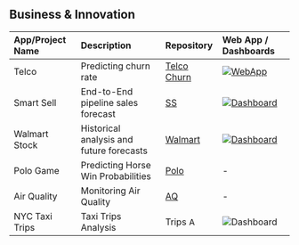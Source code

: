 ## Business & Innovation                                                                                              

| **App/Project Name** | **Description** | **Repository** | **Web App / Dashboards** |
| :--- | :--- | :--- | :--- |
| Telco | Predicting churn rate | [Telco Churn](https://github.com/temidataspot/telco-churn) | [![WebApp](https://img.shields.io/badge/Web%20App-Streamlit-5c0001)](https://churndata.streamlit.app/) |
| Smart Sell | End-to-End pipeline sales forecast | [SS](https://github.com/temidataspot/project-smartsell) | [![Dashboard](https://img.shields.io/badge/Dashboard-PowerBI-004753)](https://app.powerbi.com/view?r=eyJrIjoiMDRlZTZiMTgtNzczOS00MWVjLWFhNmUtMDQ3ODdmZWU3MTIzIiwidCI6IjVhYjI0MzA0LWY3NWItNDlkZS04Y2RkLTAyZGMyOGNkNDU5YiJ9) |
| Walmart Stock | Historical analysis and future forecasts | [Walmart](https://github.com/temidataspot/walmart) | [![Dashboard](https://img.shields.io/badge/Dashboard-PowerBI-374649)](https://app.powerbi.com/view?r=eyJrIjoiMmNlNjdkZjQtYTJkNC00MWVmLWEwNjktZGFlM2I4NWQ5MTk2IiwidCI6IjVhYjI0MzA0LWY3NWItNDlkZS04Y2RkLTAyZGMyOGNkNDU5YiJ9) |
| Polo Game | Predicting Horse Win Probabilities | [Polo](https://github.com/temidataspot/game-prediction) | - |
| Air Quality | Monitoring Air Quality | [AQ](https://github.com/temidataspot/Real-Time_Air_Quality_Monitoring) | - |
| NYC Taxi Trips | Taxi Trips Analysis | Trips <img src="https://media.giphy.com/media/3o7TKtnuHOHHUjR38Y/giphy.gif" width="15" alt="AI Thinking"/> | ![Dashboard](https://img.shields.io/badge/Dashboard-Tableau-green) |
